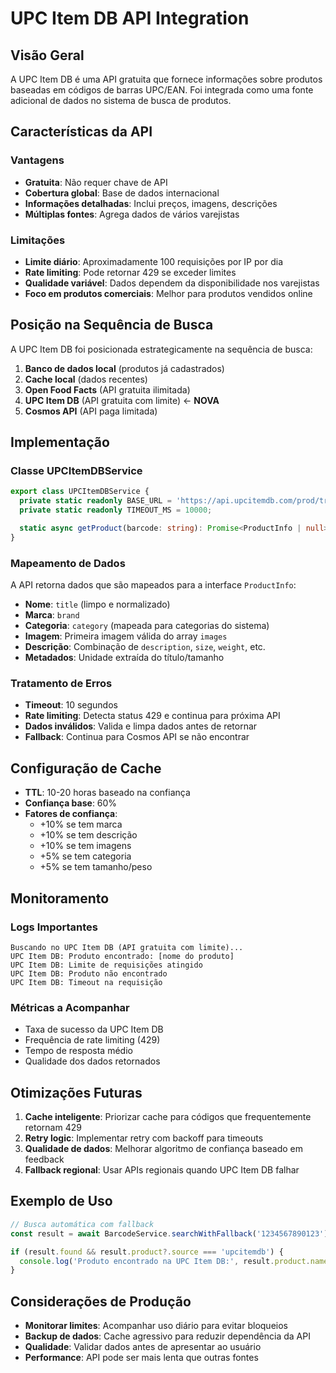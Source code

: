 # UPC Item DB API Integration

## Visão Geral

A UPC Item DB é uma API gratuita que fornece informações sobre produtos baseadas em códigos de barras UPC/EAN. Foi integrada como uma fonte adicional de dados no sistema de busca de produtos.

## Características da API

### Vantagens
- **Gratuita**: Não requer chave de API
- **Cobertura global**: Base de dados internacional
- **Informações detalhadas**: Inclui preços, imagens, descrições
- **Múltiplas fontes**: Agrega dados de vários varejistas

### Limitações
- **Limite diário**: Aproximadamente 100 requisições por IP por dia
- **Rate limiting**: Pode retornar 429 se exceder limites
- **Qualidade variável**: Dados dependem da disponibilidade nos varejistas
- **Foco em produtos comerciais**: Melhor para produtos vendidos online

## Posição na Sequência de Busca

A UPC Item DB foi posicionada estrategicamente na sequência de busca:

1. **Banco de dados local** (produtos já cadastrados)
2. **Cache local** (dados recentes)
3. **Open Food Facts** (API gratuita ilimitada)
4. **UPC Item DB** (API gratuita com limite) ← **NOVA**
5. **Cosmos API** (API paga limitada)

## Implementação

### Classe UPCItemDBService

```typescript
export class UPCItemDBService {
  private static readonly BASE_URL = 'https://api.upcitemdb.com/prod/trial/lookup';
  private static readonly TIMEOUT_MS = 10000;

  static async getProduct(barcode: string): Promise<ProductInfo | null>
}
```

### Mapeamento de Dados

A API retorna dados que são mapeados para a interface `ProductInfo`:

- **Nome**: `title` (limpo e normalizado)
- **Marca**: `brand`
- **Categoria**: `category` (mapeada para categorias do sistema)
- **Imagem**: Primeira imagem válida do array `images`
- **Descrição**: Combinação de `description`, `size`, `weight`, etc.
- **Metadados**: Unidade extraída do título/tamanho

### Tratamento de Erros

- **Timeout**: 10 segundos
- **Rate limiting**: Detecta status 429 e continua para próxima API
- **Dados inválidos**: Valida e limpa dados antes de retornar
- **Fallback**: Continua para Cosmos API se não encontrar

## Configuração de Cache

- **TTL**: 10-20 horas baseado na confiança
- **Confiança base**: 60%
- **Fatores de confiança**:
  - +10% se tem marca
  - +10% se tem descrição
  - +10% se tem imagens
  - +5% se tem categoria
  - +5% se tem tamanho/peso

## Monitoramento

### Logs Importantes

```
Buscando no UPC Item DB (API gratuita com limite)...
UPC Item DB: Produto encontrado: [nome do produto]
UPC Item DB: Limite de requisições atingido
UPC Item DB: Produto não encontrado
UPC Item DB: Timeout na requisição
```

### Métricas a Acompanhar

- Taxa de sucesso da UPC Item DB
- Frequência de rate limiting (429)
- Tempo de resposta médio
- Qualidade dos dados retornados

## Otimizações Futuras

1. **Cache inteligente**: Priorizar cache para códigos que frequentemente retornam 429
2. **Retry logic**: Implementar retry com backoff para timeouts
3. **Qualidade de dados**: Melhorar algoritmo de confiança baseado em feedback
4. **Fallback regional**: Usar APIs regionais quando UPC Item DB falhar

## Exemplo de Uso

```typescript
// Busca automática com fallback
const result = await BarcodeService.searchWithFallback('1234567890123');

if (result.found && result.product?.source === 'upcitemdb') {
  console.log('Produto encontrado na UPC Item DB:', result.product.name);
}
```

## Considerações de Produção

- **Monitorar limites**: Acompanhar uso diário para evitar bloqueios
- **Backup de dados**: Cache agressivo para reduzir dependência da API
- **Qualidade**: Validar dados antes de apresentar ao usuário
- **Performance**: API pode ser mais lenta que outras fontes